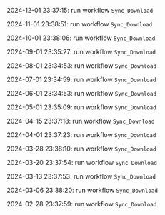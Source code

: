 2024-12-01 23:37:15: run workflow `Sync_Download` 

2024-11-01 23:38:51: run workflow `Sync_Download` 

2024-10-01 23:38:06: run workflow `Sync_Download` 

2024-09-01 23:35:27: run workflow `Sync_Download` 

2024-08-01 23:34:53: run workflow `Sync_Download` 

2024-07-01 23:34:59: run workflow `Sync_Download` 

2024-06-01 23:34:53: run workflow `Sync_Download` 

2024-05-01 23:35:09: run workflow `Sync_Download` 

2024-04-15 23:37:18: run workflow `Sync_Download` 

2024-04-01 23:37:23: run workflow `Sync_Download` 

2024-03-28 23:38:10: run workflow `Sync_Download` 

2024-03-20 23:37:54: run workflow `Sync_Download` 

2024-03-13 23:37:53: run workflow `Sync_Download` 

2024-03-06 23:38:20: run workflow `Sync_Download` 

2024-02-28 23:37:59: run workflow `Sync_Download` 



